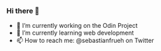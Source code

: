 ### Hi there 👋

- 🔭 I’m currently working on the Odin Project
- 🌱 I’m currently learning web development
- 📫 How to reach me: @sebastianfrueh on Twitter


<!-- 
- 👯 I’m looking to collaborate on ...
- 🤔 I’m looking for help with ...
- 💬 Ask me about ...
- ⚡ Fun fact: ...
-->
